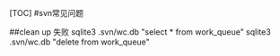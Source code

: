 [TOC]
#svn常见问题

##clean up 失败
sqlite3 .svn/wc.db "select * from work_queue"
sqlite3 .svn/wc.db "delete from work_queue"